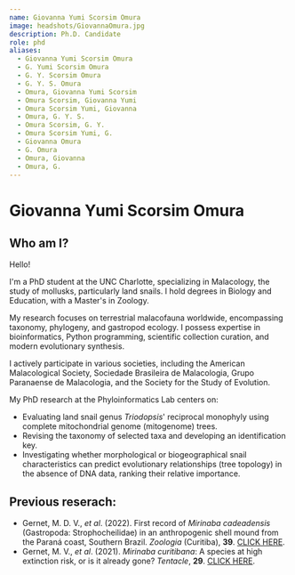 ```yaml
---
name: Giovanna Yumi Scorsim Omura
image: headshots/GiovannaOmura.jpg
description: Ph.D. Candidate
role: phd
aliases:
  - Giovanna Yumi Scorsim Omura
  - G. Yumi Scorsim Omura
  - G. Y. Scorsim Omura
  - G. Y. S. Omura
  - Omura, Giovanna Yumi Scorsim
  - Omura Scorsim, Giovanna Yumi
  - Omura Scorsim Yumi, Giovanna
  - Omura, G. Y. S.
  - Omura Scorsim, G. Y.
  - Omura Scorsim Yumi, G.
  - Giovanna Omura
  - G. Omura
  - Omura, Giovanna
  - Omura, G.
---
```


# Giovanna Yumi Scorsim Omura

## Who am I?

Hello!

I'm a PhD student at the UNC Charlotte, specializing in Malacology, the study of mollusks, particularly land snails. I hold degrees in Biology and Education, with a Master's in Zoology.

My research focuses on terrestrial malacofauna worldwide, encompassing taxonomy, phylogeny, and gastropod ecology. I possess expertise in bioinformatics, Python programming, scientific collection curation, and modern evolutionary synthesis.

I actively participate in various societies, including the American Malacological Society, Sociedade Brasileira de Malacologia, Grupo Paranaense de Malacologia, and the Society for the Study of Evolution.

My PhD research at the Phyloinformatics Lab centers on:

- Evaluating land snail genus _Triodopsis_' reciprocal monophyly using complete mitochondrial genome (mitogenome) trees.
- Revising the taxonomy of selected taxa and developing an identification key.
- Investigating whether morphological or biogeographical snail characteristics can predict evolutionary relationships (tree topology) in the absence of DNA data, ranking their relative importance.

## Previous reserach:

- Gernet, M. D. V., _et al_. (2022). First record of _Mirinaba cadeadensis_ (Gastropoda: Strophocheilidae) in an anthropogenic shell mound from the Paraná coast, Southern Brazil. _Zoologia_ (Curitiba), **39**. [CLICK HERE](https://zoobank.org/1A3AB92D-DF9C-4C9D-BD47-F514C5E32177).
- Gernet, M. V., _et al_. (2021). _Mirinaba curitibana_: A species at high extinction risk, or is it already gone? _Tentacle_, **29**. [CLICK HERE](https://www.researchgate.net/publication/350291303_MIRINABA_CURYTIBANA_A_SPECIES_AT_HIGH_EXTINCTION_RISK_OR_IS_IT_ALREADY_GONE).